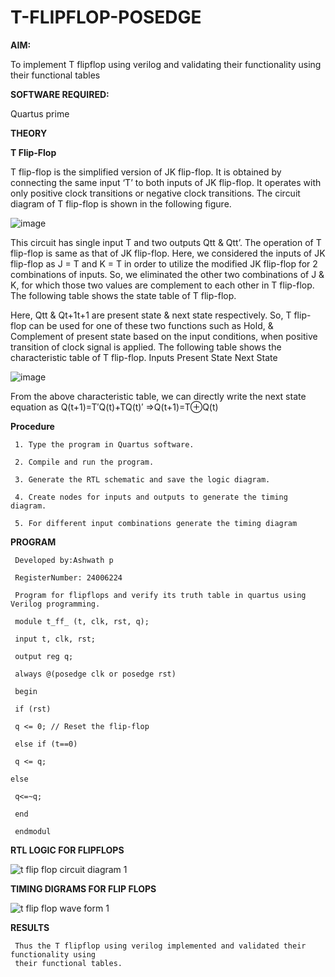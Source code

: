 # T-FLIPFLOP-POSEDGE

**AIM:**

To implement  T flipflop using verilog and validating their functionality using their functional tables

**SOFTWARE REQUIRED:**

Quartus prime

**THEORY**

**T Flip-Flop**

T flip-flop is the simplified version of JK flip-flop. It is obtained by connecting the same input ‘T’ to both inputs of JK flip-flop. It operates with only positive clock transitions or negative clock transitions. The circuit diagram of T flip-flop is shown in the following figure.

![image](https://github.com/naavaneetha/T-FLIPFLOP-POSEDGE/assets/154305477/458a68fe-2d08-4a9d-ac4f-7ae0480ce0bd)

 
This circuit has single input T and two outputs Qtt & Qtt’. The operation of T flip-flop is same as that of JK flip-flop. Here, we considered the inputs of JK flip-flop as J = T and K = T in order to utilize the modified JK flip-flop for 2 combinations of inputs. So, we eliminated the other two combinations of J & K, for which those two values are complement to each other in T flip-flop. The following table shows the state table of T flip-flop.

Here, Qtt & Qt+1t+1 are present state & next state respectively. So, T flip-flop can be used for one of these two functions such as Hold, & Complement of present state based on the input conditions, when positive transition of clock signal is applied. The following table shows the characteristic table of T flip-flop. Inputs Present State Next State

![image](https://github.com/naavaneetha/T-FLIPFLOP-POSEDGE/assets/154305477/cdd7fb32-539f-4b66-bb8d-f305a153c886)

 
From the above characteristic table, we can directly write the next state equation as Q(t+1)=T′Q(t)+TQ(t)′ ⇒Q(t+1)=T⊕Q(t)

**Procedure**
```
 1. Type the program in Quartus software.

 2. Compile and run the program.

 3. Generate the RTL schematic and save the logic diagram.

 4. Create nodes for inputs and outputs to generate the timing diagram.

 5. For different input combinations generate the timing diagram

```

**PROGRAM**
```
 Developed by:Ashwath p
 
 RegisterNumber: 24006224

```
```
 Program for flipflops and verify its truth table in quartus using Verilog programming.

 module t_ff_ (t, clk, rst, q);

 input t, clk, rst;

 output reg q;

 always @(posedge clk or posedge rst)

 begin

 if (rst)

 q <= 0; // Reset the flip-flop

 else if (t==0)

 q <= q;

else

 q<=~q;

 end

 endmodul

```

**RTL LOGIC FOR FLIPFLOPS**

![t flip flop circuit diagram 1](https://github.com/user-attachments/assets/ab4463c1-5a62-4bcb-902b-0b5665ee7e73)




**TIMING DIGRAMS FOR FLIP FLOPS**

![t flip flop wave form 1](https://github.com/user-attachments/assets/9da702c8-b01a-4aa3-910c-729c2f5aa5a6)


**RESULTS**
```
 Thus the T flipflop using verilog implemented and validated their functionality using
 their functional tables.
```
